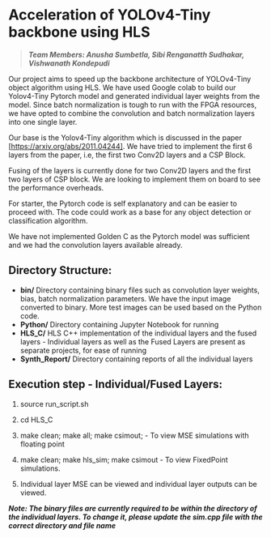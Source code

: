 # Acceleration of YOLOv4-Tiny backbone using HLS
>***Team Members: Anusha Sumbetla, Sibi Renganatth Sudhakar, Vishwanath Kondepudi***


Our project aims to speed up the backbone architecture of YOLOv4-Tiny object algorithm using HLS. We have used Google colab to build our Yolov4-Tiny Pytorch model and generated individual layer weights from the model. Since batch normalization is tough to run with the FPGA resources, we have opted to combine the convolution and batch normalization layers into one single layer.

Our base is the Yolov4-Tiny algorithm which is discussed in the paper [https://arxiv.org/abs/2011.04244]. We have tried to implement the first 6 layers from the paper, i.e, the first two Conv2D layers and a CSP Block.

Fusing of the layers is currently done for two Conv2D layers and the first two layers of CSP block. We are looking to implement them on board to see the performance overheads.

For starter, the Pytorch code is self explanatory and can be easier to proceed with. The code could work as a base for any object detection or classification algorithm.

We have not implemented Golden C as the Pytorch model was sufficient and we had the convolution layers available already.


## Directory Structure:
 + **bin/**
 Directory containing binary files such as convolution layer weights, bias, batch normalization parameters. We have the input image converted to binary. More test images can be used based on the Python code.
 + **Python/**
 Directory containing Jupyter Notebook for running
 + **HLS_C/**
 HLS C++ implementation of the individual layers and the fused layers - Individual layers as well as the Fused Layers are present as separate projects, for ease of running
 + **Synth_Report/**
 Directory containing reports of all the individual layers
 
 ## Execution step - Individual/Fused Layers:
 
 1. source run_script.sh

 2. cd HLS_C

 3. make clean; make all; make csimout; - To view MSE simulations with floating point

 4. make clean; make hls_sim; make csimout - To view FixedPoint simulations.

 5. Individual layer MSE can be viewed and individual layer outputs can be viewed.

***Note: The binary files are currently required to be within the directory of the individual layers. To change it, please update the sim.cpp file with the correct directory and file name***

